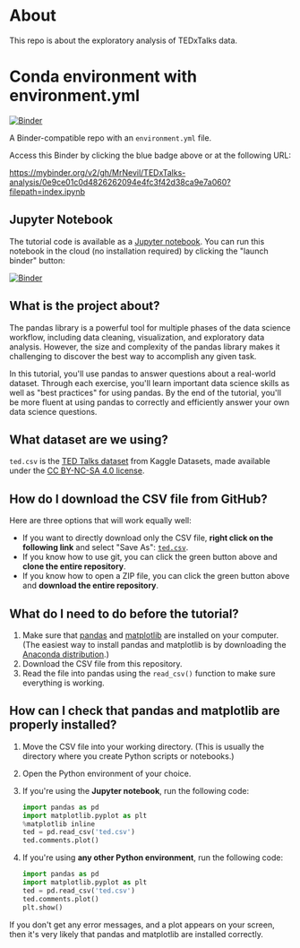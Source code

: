 # About
This repo is about the exploratory analysis of TEDxTalks data.

# Conda environment with environment.yml

[![Binder](http://mybinder.org/badge_logo.svg)](https://mybinder.org/v2/gh/MrNevil/TEDxTalks-analysis/0e9ce01c0d4826262094e4fc3f42d38ca9e7a060?filepath=index.ipynb)

A Binder-compatible repo with an `environment.yml` file.

Access this Binder by clicking the blue badge above or at the following URL:

https://mybinder.org/v2/gh/MrNevil/TEDxTalks-analysis/0e9ce01c0d4826262094e4fc3f42d38ca9e7a060?filepath=index.ipynb


## Jupyter Notebook

The tutorial code is available as a [Jupyter notebook](tutorial.ipynb). You can run this notebook in the cloud (no installation required) by clicking the "launch binder" button:

[![Binder](https://mybinder.org/badge_logo.svg)](https://mybinder.org/v2/gh/MrNevil/TEDxTalks-analysis/0e9ce01c0d4826262094e4fc3f42d38ca9e7a060?filepath=index.ipynb)

## What is the project about?

The pandas library is a powerful tool for multiple phases of the data science workflow, including data cleaning, visualization, and exploratory data analysis. However, the size and complexity of the pandas library makes it challenging to discover the best way to accomplish any given task.

In this tutorial, you'll use pandas to answer questions about a real-world dataset. Through each exercise, you'll learn important data science skills as well as "best practices" for using pandas. By the end of the tutorial, you'll be more fluent at using pandas to correctly and efficiently answer your own data science questions.


## What dataset are we using?

`ted.csv` is the [TED Talks dataset](https://www.kaggle.com/rounakbanik/ted-talks) from Kaggle Datasets, made available under the [CC BY-NC-SA 4.0 license](https://creativecommons.org/licenses/by-nc-sa/4.0/).

## How do I download the CSV file from GitHub?

Here are three options that will work equally well:

- If you want to directly download only the CSV file, **right click on the following link** and select "Save As": [`ted.csv`](https://raw.githubusercontent.com/justmarkham/pycon-2019-tutorial/master/ted.csv).
- If you know how to use git, you can click the green button above and **clone the entire repository**.
- If you know how to open a ZIP file, you can click the green button above and **download the entire repository**.

## What do I need to do before the tutorial?

1. Make sure that [pandas](https://pandas.pydata.org/pandas-docs/stable/install.html) and [matplotlib](https://matplotlib.org/users/installing.html) are installed on your computer. (The easiest way to install pandas and matplotlib is by downloading the [Anaconda distribution](https://www.anaconda.com/distribution/).)
2. Download the CSV file from this repository.
3. Read the file into pandas using the `read_csv()` function to make sure everything is working.

## How can I check that pandas and matplotlib are properly installed?

1. Move the CSV file into your working directory. (This is usually the directory where you create Python scripts or notebooks.)
2. Open the Python environment of your choice.
3. If you're using the **Jupyter notebook**, run the following code:

    ```python
    import pandas as pd
	import matplotlib.pyplot as plt
	%matplotlib inline
	ted = pd.read_csv('ted.csv')
	ted.comments.plot()
	```

4. If you're using **any other Python environment**, run the following code:

    ```python
    import pandas as pd
	import matplotlib.pyplot as plt
	ted = pd.read_csv('ted.csv')
	ted.comments.plot()
	plt.show()
	```

If you don't get any error messages, and a plot appears on your screen, then it's very likely that pandas and matplotlib are installed correctly.
